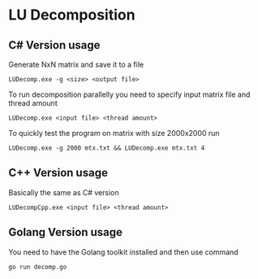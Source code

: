 # LU Decomposition

## C# Version usage

Generate NxN matrix and save it to a file 

```
LUDecomp.exe -g <size> <output file>
```

To run decomposition parallelly you need to specify input matrix file and thread amount

```
LUDecomp.exe <input file> <thread amount>
```

To quickly test the program on matrix with size 2000x2000 run

```
LUDecomp.exe -g 2000 mtx.txt && LUDecomp.exe mtx.txt 4
```

## C++ Version usage

Basically the same as C# version

```
LUDecompCpp.exe <input file> <thread amount>
```

## Golang Version usage

You need to have the Golang toolkit installed and then use command

```
go run decomp.go
```